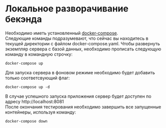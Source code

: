 # Локальное разворачивание бекэнда

Необходимо иметь установленный [docker-compose](https://docs.docker.com/compose/install/). <br>
Следующие команды подразумевают, что сейчас вы находитесь в текущей директории с файлом docker-compose.yaml.
Чтобы развернуть экземпляр сервера с базой данных, необходимо прописать следующую команду в командную строчку:
```shell
docker-compose up
```
Для запуска сервера в фоновом режиме необходимо будет добавить только соответсвующий флаг:
 
 ```shell
docker-compose up -d
```
В случае успешного запуска приложения сервер будет доступен по адресу http://localhost:8081<br>
После окончания тестирования необходимо завершить все запущенные контейнеры, используя команду:

 ```shell
docker-compose down
```
